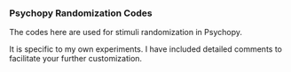 ### Psychopy Randomization Codes

The codes here are used for stimuli randomization in Psychopy.

It is specific to my own experiments. I have included detailed comments to facilitate your further customization.
